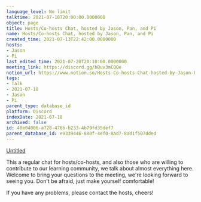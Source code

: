 ```yaml
---
language_level: No limit
talktime: 2021-07-18T20:00:00.0000000
object: page
title: Hosts/Co-hosts Chat, hosted by Jason, Pan, and Pi
name: Hosts/Co-hosts Chat, hosted by Jason, Pan, and Pi
created_time: 2021-07-13T22:42:00.0000000
hosts:
- Jason
- Pi
last_edited_time: 2021-07-20T20:10:00.0000000
meeting_link: https://discord.gg/bBuv3mCQQe
notion_url: https://www.notion.so/Hosts-Co-hosts-Chat-hosted-by-Jason-Pan-and-Pi-40e04006a728476bb2334b79fd35def7
tags:
- Talk
- 2021-07-18
- Jason
- Pi
parent_type: database_id
platform: Discord
indexDate: 2021-07-18
archived: false
id: 40e04006-a728-476b-b233-4b79fd35def7
parent_database_id: e9339446-880f-4ef0-8ad7-8ad1f507dded
---
```




[Untitled](https://www.notion.so/d637a27eb33f44cbb92a56c3359cc567)   



This a regular chat for hosts/co-hosts, and also those who are willing to contribute to our learning community, we talk about almost everything here. Welcome to bring your questions to the meeting, we're looking forward to seeing you. Don't be afraid, just make yourself comfortable!

If you have any problems, please contact the hosts, cheers!



